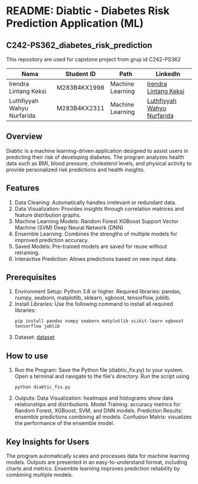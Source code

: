 # README: Diabtic - Diabetes Risk Prediction Application (ML)

## C242-PS362_diabetes_risk_prediction
This repository are used for capstone project from grup id C242-PS362 

| Nama          | Student ID | Path              | LinkedIn                                      |
|---------------|------------|-------------------|-----------------------------------------------|
| Irendra Lintang Keksi             | M283B4KX1998 | Machine Learning   | [Irendra Lintang Keksi](https://www.linkedin.com/in/irendra-lintang)          |
| Luthfiyyah Wahyu Nurfarida        | M283B4KX2311 | Machine Learning   | [Luthfiyyah Wahyu Nurfarida](https://www.linkedin.com/in/fiyyahwahyu)      


## Overview
Diabtic is a machine learning-driven application designed to assist users in predicting their risk of developing diabetes. The program analyzes health data such as BMI, blood pressure, cholesterol levels, and physical activity to provide personalized risk predictions and health insights.

## Features
1. Data Cleaning: Automatically handles irrelevant or redundant data.
2. Data Visualization: Provides insights through correlation matrices and feature distribution graphs.
3. Machine Learning Models:
   Random Forest
   XGBoost
   Support Vector Machine (SVM)
   Deep Neural Network (DNN)
4. Ensemble Learning: Combines the strengths of multiple models for improved prediction accuracy.
5. Saved Models: Pre-trained models are saved for reuse without retraining.
6. Interactive Prediction: Allows predictions based on new input data.

## Prerequisites
1. Environment Setup:
   Python 3.8 or higher.
   Required libraries: pandas, numpy, seaborn, matplotlib, sklearn, xgboost, tensorflow, joblib.
2. Install Libraries: Use the following command to install all required libraries:
   ```
   pip install pandas numpy seaborn matplotlib scikit-learn xgboost tensorflow joblib
   ```
3. Dataset:
   [dataset](https://raw.githubusercontent.com/IrendraLintang/Diabtic/refs/heads/main/diabetes_data.csv)

## How to use
1. Run the Program:
   Save the Python file (diabtic_fix.py) to your system.
   Open a terminal and navigate to the file's directory.
   Run the script using
   ```
   python diabtic_fix.py
   ```
2. Outputs:
   Data Visualization: heatmaps and histograms show data relationships and distributions.
   Model Training: accuracy metrics for Random Forest, XGBoost, SVM, and DNN models.
   Prediction Results: ensemble predictions combining all models.
   Confusion Matrix: visualizes the performance of the ensemble model.

## Key Insights for Users
The program automatically scales and processes data for machine learning models.
Outputs are presented in an easy-to-understand format, including charts and metrics.
Ensemble learning improves prediction reliability by combining multiple models.
